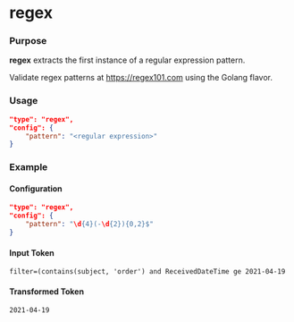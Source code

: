 # regex

### Purpose

**regex** extracts the first instance of a regular expression pattern.

Validate regex patterns at https://regex101.com using the Golang flavor.

### Usage

```json
"type": "regex",
"config": {
    "pattern": "<regular expression>"
}
```

### Example

#### Configuration

```json
"type": "regex",
"config": {
    "pattern": "\d{4}(-\d{2}){0,2}$"
}
```

#### Input Token

```
filter=(contains(subject, 'order') and ReceivedDateTime ge 2021-04-19
```

#### Transformed Token

`2021-04-19`
